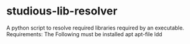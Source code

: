 # studious-lib-resolver
A python script to resolve required libraries required by an executable.
Requirements:
The Following must be installed
apt
apt-file
ldd
